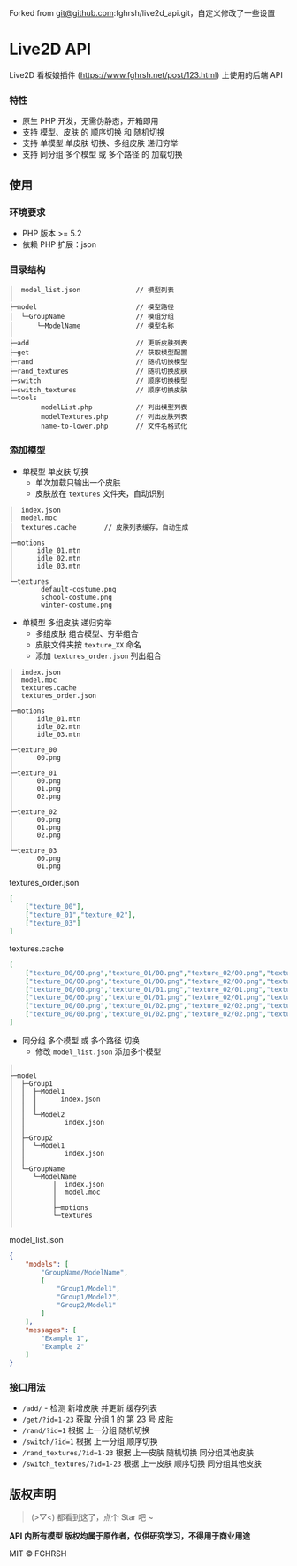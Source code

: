 Forked from git@github.com:fghrsh/live2d_api.git，自定义修改了一些设置

# Live2D API

Live2D 看板娘插件 (https://www.fghrsh.net/post/123.html) 上使用的后端 API

### 特性

- 原生 PHP 开发，无需伪静态，开箱即用
- 支持 模型、皮肤 的 顺序切换 和 随机切换
- 支持 单模型 单皮肤 切换、多组皮肤 递归穷举
- 支持 同分组 多个模型 或 多个路径 的 加载切换

## 使用

### 环境要求
- PHP 版本 >= 5.2
- 依赖 PHP 扩展：json

### 目录结构

```shell
│  model_list.json              // 模型列表
│
├─model                         // 模型路径
│  └─GroupName                  // 模组分组
│      └─ModelName              // 模型名称
│
├─add                           // 更新皮肤列表
├─get                           // 获取模型配置
├─rand                          // 随机切换模型
├─rand_textures                 // 随机切换皮肤
├─switch                        // 顺序切换模型
├─switch_textures               // 顺序切换皮肤
└─tools
        modelList.php           // 列出模型列表
        modelTextures.php       // 列出皮肤列表
        name-to-lower.php       // 文件名格式化
```

### 添加模型

- 单模型 单皮肤 切换
    - 单次加载只输出一个皮肤
    - 皮肤放在 `textures` 文件夹，自动识别

```shell
│  index.json
│  model.moc
│  textures.cache       // 皮肤列表缓存，自动生成
│
├─motions
│      idle_01.mtn
│      idle_02.mtn
│      idle_03.mtn
│
└─textures
        default-costume.png
        school-costume.png
        winter-costume.png
```

- 单模型 多组皮肤 递归穷举
    - 多组皮肤 组合模型、穷举组合
    - 皮肤文件夹按 `texture_XX` 命名
    - 添加 `textures_order.json` 列出组合
```shell
│  index.json
│  model.moc
│  textures.cache
│  textures_order.json
│
├─motions
│      idle_01.mtn
│      idle_02.mtn
│      idle_03.mtn
│
├─texture_00
│      00.png
│
├─texture_01
│      00.png
│      01.png
│      02.png
│
├─texture_02
│      00.png
│      01.png
│      02.png
│
└─texture_03
       00.png
       01.png
```

textures_order.json

```json
[
    ["texture_00"],
    ["texture_01","texture_02"],
    ["texture_03"]
]
```

textures.cache

```json
[
    ["texture_00/00.png","texture_01/00.png","texture_02/00.png","texture_03/00.png"],
    ["texture_00/00.png","texture_01/00.png","texture_02/00.png","texture_03/01.png"],
    ["texture_00/00.png","texture_01/01.png","texture_02/01.png","texture_03/00.png"],
    ["texture_00/00.png","texture_01/01.png","texture_02/01.png","texture_03/01.png"],
    ["texture_00/00.png","texture_01/02.png","texture_02/02.png","texture_03/00.png"],
    ["texture_00/00.png","texture_01/02.png","texture_02/02.png","texture_03/01.png"]
]
```

- 同分组 多个模型 或 多个路径 切换
    - 修改 `model_list.json` 添加多个模型

```shell
│
├─model
│  ├─Group1
│  │  ├─Model1
│  │  │      index.json
│  │  │
│  │  └─Model2
│  │          index.json
│  │
│  ├─Group2
│  │  └─Model1
│  │          index.json
│  │
│  └─GroupName
│     └─ModelName
│          │  index.json
│          │  model.moc
│          │
│          ├─motions
│          └─textures
│
```

model_list.json
```json
{
    "models": [
        "GroupName/ModelName",
        [
            "Group1/Model1",
            "Group1/Model2",
            "Group2/Model1"
        ]
    ],
    "messages": [
        "Example 1",
        "Example 2"
    ]
}
```

### 接口用法
- `/add/` - 检测 新增皮肤 并更新 缓存列表
- `/get/?id=1-23` 获取 分组 1 的 第 23 号 皮肤
- `/rand/?id=1` 根据 上一分组 随机切换
- `/switch/?id=1` 根据 上一分组 顺序切换
- `/rand_textures/?id=1-23` 根据 上一皮肤 随机切换 同分组其他皮肤
- `/switch_textures/?id=1-23` 根据 上一皮肤 顺序切换 同分组其他皮肤

## 版权声明

> (>▽<) 都看到这了，点个 Star 吧 ~

**API 内所有模型 版权均属于原作者，仅供研究学习，不得用于商业用途**  

MIT © FGHRSH
